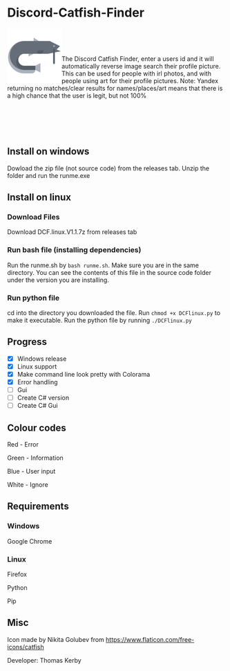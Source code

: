 # Discord-Catfish-Finder

<img align="left" src="https://raw.githubusercontent.com/TXOG/Discord-Catfish-Finder/v1.0/icon.png?token=GHSAT0AAAAAABRCO3SU6BKN36NRLPCPCWJUYPWP57Q" width=25% height=25%>

𝅳 𝅳 𝅳 𝅳 𝅳 𝅳 𝅳 𝅳 𝅳 𝅳 𝅳 𝅳 𝅳 𝅳 𝅳 𝅳 𝅳 𝅳 𝅳 𝅳 𝅳 𝅳 𝅳 𝅳 𝅳 𝅳 𝅳 𝅳 𝅳 𝅳 

𝅳 𝅳 𝅳 𝅳 𝅳 𝅳 𝅳 𝅳 𝅳 𝅳 𝅳 𝅳 𝅳 𝅳 𝅳 𝅳 𝅳 𝅳 𝅳 𝅳 𝅳 𝅳 𝅳 𝅳 𝅳 𝅳 𝅳 𝅳 𝅳 𝅳 
𝅳 𝅳 𝅳 𝅳 𝅳 𝅳 𝅳 𝅳 𝅳 𝅳 𝅳 𝅳 𝅳 𝅳 𝅳 𝅳 𝅳 𝅳 𝅳 𝅳 𝅳 𝅳 𝅳 𝅳 𝅳 𝅳 𝅳 𝅳 𝅳 𝅳 
𝅳 𝅳 𝅳 𝅳 𝅳 𝅳 𝅳 𝅳 𝅳 𝅳 𝅳 𝅳 𝅳 𝅳 𝅳 𝅳 𝅳 𝅳 𝅳 𝅳 𝅳 𝅳 𝅳 𝅳 𝅳 𝅳 𝅳 𝅳 𝅳 𝅳 

The Discord Catfish Finder, enter a users id and it will automatically reverse image search their profile picture. This can be used for people with irl photos, and with people using art for their profile pictures. Note: Yandex returning no matches/clear results for names/places/art means that there is a high chance that the user is legit, but not 100%
 𝅳 𝅳 𝅳 𝅳 𝅳 𝅳 𝅳 𝅳 𝅳 𝅳 𝅳 𝅳 𝅳 𝅳 𝅳 𝅳 𝅳 𝅳 𝅳 𝅳 𝅳 𝅳 𝅳 𝅳 𝅳 𝅳 𝅳 𝅳 𝅳 𝅳 𝅳 𝅳 𝅳 𝅳 𝅳 𝅳 𝅳 
𝅳 𝅳 𝅳 𝅳 𝅳 𝅳 𝅳 𝅳 𝅳 𝅳 𝅳 𝅳 𝅳 𝅳 𝅳 𝅳 𝅳 𝅳 𝅳 𝅳 𝅳 𝅳 𝅳 𝅳 𝅳 𝅳 𝅳 𝅳 𝅳

𝅳 𝅳 𝅳 𝅳 𝅳 𝅳 𝅳 𝅳 𝅳 𝅳 𝅳 𝅳 𝅳 𝅳 𝅳 𝅳 𝅳 𝅳 𝅳 𝅳 𝅳 𝅳 𝅳 𝅳 𝅳 𝅳 𝅳 𝅳 𝅳 𝅳 

𝅳 𝅳 𝅳 𝅳 𝅳 𝅳 𝅳 𝅳 𝅳 𝅳 𝅳 𝅳 𝅳 𝅳 𝅳 𝅳 𝅳 𝅳 𝅳 𝅳 𝅳 𝅳 𝅳 𝅳 𝅳 𝅳 𝅳 𝅳 𝅳 𝅳 

## Install on windows

Dowload the zip file (not source code) from the releases tab. Unzip the folder and run the runme.exe

## Install on linux

### Download Files

Download DCF.linux.V1.1.7z from releases tab

### Run bash file (installing dependencies)

Run the runme.sh by `bash runme.sh`. Make sure you are in the same directory. You can see the contents of this file in the source code folder under the version you are installing.

### Run python file

cd into the directory you downloaded the file. Run `chmod +x DCFlinux.py` to make it executable. Run the python file by running `./DCFlinux.py`

## Progress

- [x] Windows release
- [x] Linux support
- [x] Make command line look pretty with Colorama
- [x] Error handling
- [ ] Gui
- [ ] Create C# version
- [ ] Create C# Gui

## Colour codes

Red - Error

Green - Information

Blue - User input

White - Ignore

## Requirements

### Windows

Google Chrome

### Linux

Firefox

Python

Pip

## Misc

Icon made by Nikita Golubev from https://www.flaticon.com/free-icons/catfish

Developer: Thomas Kerby
